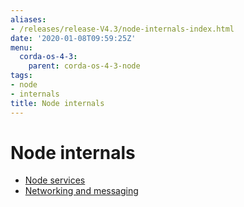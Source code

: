 ```yaml
---
aliases:
- /releases/release-V4.3/node-internals-index.html
date: '2020-01-08T09:59:25Z'
menu:
  corda-os-4-3:
    parent: corda-os-4-3-node
tags:
- node
- internals
title: Node internals
---
```



# Node internals



* [Node services](node-services.md)
* [Networking and messaging](messaging.md)



